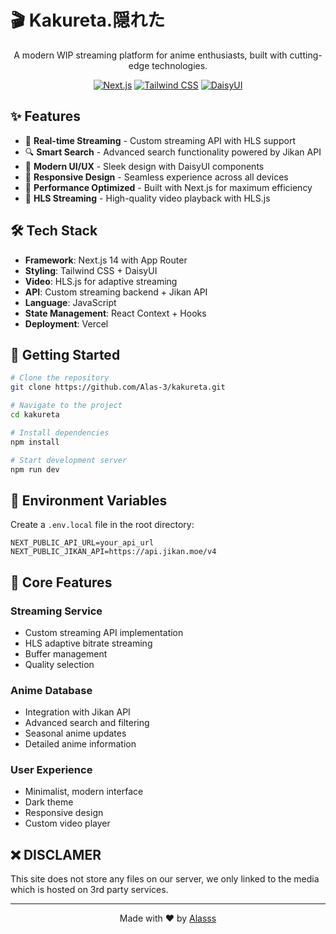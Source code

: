 # 🎬 Kakureta.隠れた

<div align="center">
  <p>A modern WIP streaming platform for anime enthusiasts, built with cutting-edge technologies.</p>

  [![Next.js](https://img.shields.io/badge/Next.js-black?style=flat-square&logo=next.js)](https://nextjs.org/)
  [![Tailwind CSS](https://img.shields.io/badge/Tailwind-38B2AC?style=flat-square&logo=tailwind-css&logoColor=white)](https://tailwindcss.com/)
  [![DaisyUI](https://img.shields.io/badge/DaisyUI-5A0EF8?style=flat-square&logo=daisyui&logoColor=white)](https://daisyui.com/)
</div>

## ✨ Features

- 🎯 **Real-time Streaming** - Custom streaming API with HLS support
- 🔍 **Smart Search** - Advanced search functionality powered by Jikan API
- 🎨 **Modern UI/UX** - Sleek design with DaisyUI components
- 📱 **Responsive Design** - Seamless experience across all devices
- 🚀 **Performance Optimized** - Built with Next.js for maximum efficiency
- 🎵 **HLS Streaming** - High-quality video playback with HLS.js

## 🛠️ Tech Stack

- **Framework**: Next.js 14 with App Router
- **Styling**: Tailwind CSS + DaisyUI
- **Video**: HLS.js for adaptive streaming
- **API**: Custom streaming backend + Jikan API
- **Language**: JavaScript
- **State Management**: React Context + Hooks
- **Deployment**: Vercel

## 🚀 Getting Started

```bash
# Clone the repository
git clone https://github.com/Alas-3/kakureta.git

# Navigate to the project
cd kakureta

# Install dependencies
npm install

# Start development server
npm run dev
```

## 📖 Environment Variables

Create a `.env.local` file in the root directory:

```env
NEXT_PUBLIC_API_URL=your_api_url
NEXT_PUBLIC_JIKAN_API=https://api.jikan.moe/v4
```

## 🌟 Core Features

### Streaming Service
- Custom streaming API implementation
- HLS adaptive bitrate streaming
- Buffer management
- Quality selection

### Anime Database
- Integration with Jikan API
- Advanced search and filtering
- Seasonal anime updates
- Detailed anime information

### User Experience
- Minimalist, modern interface
- Dark theme
- Responsive design
- Custom video player

## ❌ DISCLAMER

This site does not store any files on our server, we only linked to the media which is hosted on 3rd party services.


---

<div align="center">
  Made with ❤️ by <a href="https://github.com/Alas-3">Alasss</a>
</div>